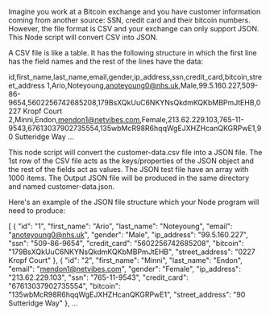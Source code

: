 Imagine you work at a Bitcoin exchange and you have customer information coming from another source: SSN, credit card and their bitcoin numbers. However, the file format is CSV and your exchange can only support JSON. This Node script will convert CSV into JSON.

A CSV file is like a table. It has the following structure in which the first line has the field names and the rest of the lines have the data:

id,first_name,last_name,email,gender,ip_address,ssn,credit_card,bitcoin,street_address
1,Ario,Noteyoung,anoteyoung0@nhs.uk,Male,99.5.160.227,509-86-9654,5602256742685208,179BsXQkUuC6NKYNsQkdmKQKbMBPmJtEHB,0227 Kropf Court
2,Minni,Endon,mendon1@netvibes.com,Female,213.62.229.103,765-11-9543,67613037902735554,135wbMcR98R6hqqWgEJXHZHcanQKGRPwE1,90 Sutteridge Way
...

This node script will convert the customer-data.csv file into a JSON file. The 1st row of the CSV file acts as the keys/properties of the JSON object and the rest of the fields act as values. The JSON test file have an array with 1000 items. The Output JSON file will be produced in the same directory and named customer-data.json.

Here's an example of the JSON file structure which your Node program will need to produce:

[
  {
    "id": "1",
    "first_name": "Ario",
    "last_name": "Noteyoung",
    "email": "anoteyoung0@nhs.uk",
    "gender": "Male",
    "ip_address": "99.5.160.227",
    "ssn": "509-86-9654",
    "credit_card": "5602256742685208",
    "bitcoin": "179BsXQkUuC6NKYNsQkdmKQKbMBPmJtEHB",
    "street_address": "0227 Kropf Court"
  },
  {
    "id": "2",
    "first_name": "Minni",
    "last_name": "Endon",
    "email": "mendon1@netvibes.com",
    "gender": "Female",
    "ip_address": "213.62.229.103",
    "ssn": "765-11-9543",
    "credit_card": "67613037902735554",
    "bitcoin": "135wbMcR98R6hqqWgEJXHZHcanQKGRPwE1",
    "street_address": "90 Sutteridge Way"
  },
  ...
